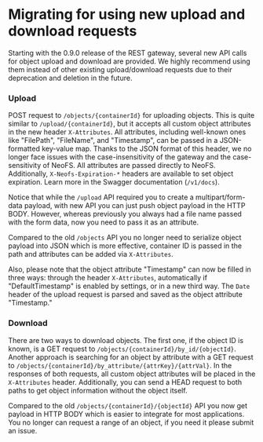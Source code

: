 # Migrating for using new upload and download requests

Starting with the 0.9.0 release of the REST gateway, several new API calls for 
object upload and download are provided. We highly recommend using them instead
of other existing upload/download requests due to their deprecation and 
deletion in the future.

### Upload

POST request to `/objects/{containerId}` for uploading objects. This is quite
similar to `/upload/{containerId}`, but it accepts all custom object attributes
in the new header `X-Attributes`. All attributes, including well-known ones
like "FilePath", "FileName", and "Timestamp", can be passed in a JSON-formatted
key-value map. Thanks to the JSON format of this header, we no longer face
issues with the case-insensitivity of the gateway and the case-sensitivity of
NeoFS. All attributes are passed directly to NeoFS. Additionally, 
`X-Neofs-Expiration-*` headers are available to set object expiration. Learn 
more in the Swagger documentation (`/v1/docs`).

Notice that while the `/upload` API required you to create a multipart/form-data
payload, with new API you can just push object payload in the HTTP BODY.
However, whereas previously you always had a file name passed with the form
data, now you need to pass it as an attribute.

Compared to the old `/objects` API you no longer need to serialize object
payload into JSON which is more effective, container ID is passed in the path
and attributes can be added via `X-Attributes`.

Also, please note that the object attribute "Timestamp" can now be filled in
three ways: through the header `X-Attributes`, automatically if
"DefaultTimestamp" is enabled by settings, or in a new third way. The `Date`
header of the upload request is parsed and saved as the object attribute
"Timestamp."

### Download

There are two ways to download objects. The first one, if the object ID is 
known, is a GET request to `/objects/{containerId}/by_id/{objectId}`. Another
approach is searching for an object by attribute with a GET request to
`/objects/{containerId}/by_attribute/{attrKey}/{attrVal}`. In the responses of
both requests, all custom object attributes will be placed in the 
`X-Attributes` header. Additionally, you can send a HEAD request to both paths
to get object information without the object itself.

Compared to the old `/objects/{containerId}/{objectId}` API you now get
payload in HTTP BODY which is easier to integrate for most applications. You
no longer can request a range of an object, if you need it please submit an
issue.
